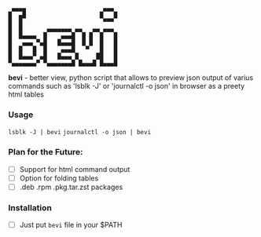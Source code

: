 ```                      
 ▄▄▄▄                      ▄▄▄
█  ▄█                     █   █
█  █                       ▀▀▀
█  █       ▄▄▄▄▄▄▄ ▄▄   ▄▄ ▄▄▄ 
█  █▄▄▄▄  █    ▄▄▄█  █ █  █   █
█   ▄▄▄ ▀▄█   █▄▄▄█  █ █  █   █
█  █   █  █    ▄▄▄█   ▀   █   █
█  █▄▄▄▀ ▄█   █▄▄▄ █     ██   █
▀▄▄▄▄▄▄▄▀ ▀▄▄▄▄▄▄▄█ █▄▄▄█ █▄▄▄█
```

**bevi** - better view, python script that allows to preview json output of varius commands such as 'lsblk -J' or 'journalctl -o json' in browser as a preety html tables

### Usage
`lsblk -J | bevi`
`journalctl -o json | bevi`

### Plan for the Future:
- [ ] Support for html command output
- [ ] Option for folding tables
- [ ] .deb .rpm .pkg.tar.zst packages

### Installation
- [ ] Just put `bevi` file in your $PATH
